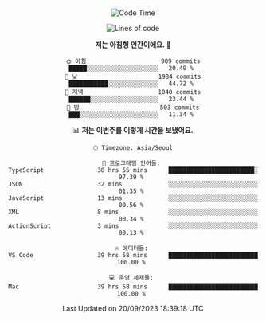 <div align="center">

<br />

 <!--START_SECTION:waka-->
![Code Time](http://img.shields.io/badge/Code%20Time-1%2C300%20hrs%208%20mins-blue)

![Lines of code](https://img.shields.io/badge/%EC%A0%80%EB%8A%94%20%EC%97%AC%ED%83%9C%EA%B9%8C%EC%A7%80%20-3.0%20million%20%EC%A4%84%EC%9D%98%20%EC%BD%94%EB%93%9C%EB%A5%BC%20%EC%9E%91%EC%84%B1%ED%96%88%EC%96%B4%EC%9A%94.-blue)

**저는 아침형 인간이에요. 🐤** 

```text
🌞 아침                     909 commits         █████░░░░░░░░░░░░░░░░░░░░   20.49 % 
🌆 낮　                     1984 commits        ███████████░░░░░░░░░░░░░░   44.72 % 
🌃 저녁                     1040 commits        ██████░░░░░░░░░░░░░░░░░░░   23.44 % 
🌙 밤　                     503 commits         ███░░░░░░░░░░░░░░░░░░░░░░   11.34 % 
```


📊 **저는 이번주를 이렇게 시간을 보냈어요.** 

```text
🕑︎ Timezone: Asia/Seoul

💬 프로그래밍 언어들: 
TypeScript               38 hrs 55 mins      ████████████████████████░   97.39 % 
JSON                     32 mins             ░░░░░░░░░░░░░░░░░░░░░░░░░   01.35 % 
JavaScript               13 mins             ░░░░░░░░░░░░░░░░░░░░░░░░░   00.56 % 
XML                      8 mins              ░░░░░░░░░░░░░░░░░░░░░░░░░   00.34 % 
ActionScript             3 mins              ░░░░░░░░░░░░░░░░░░░░░░░░░   00.13 % 

🔥 에디터들: 
VS Code                  39 hrs 58 mins      █████████████████████████   100.00 % 

💻 운영 체제들: 
Mac                      39 hrs 58 mins      █████████████████████████   100.00 % 
```


 Last Updated on 20/09/2023 18:39:18 UTC
<!--END_SECTION:waka-->

</div>
